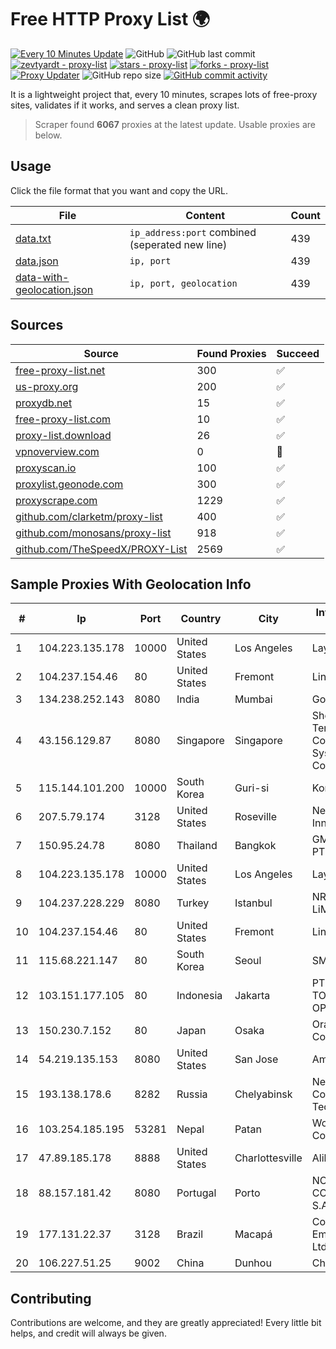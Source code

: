 
# Free HTTP Proxy List 🌍

[![Every 10 Minutes Update](https://github.com/mertguvencli/http-proxy-list/actions/workflows/main.yml/badge.svg?branch=main)](https://github.com/mertguvencli/http-proxy-list/actions/workflows/main.yml)
![GitHub](https://img.shields.io/github/license/mertguvencli/http-proxy-list)
![GitHub last commit](https://img.shields.io/github/last-commit/mertguvencli/http-proxy-list)
[![zevtyardt - proxy-list](https://img.shields.io/static/v1?label=zevtyardt&message=proxy-list&color=blue&logo=github)](https://github.com/zevtyardt/proxy-list "Go to GitHub repo")
[![stars - proxy-list](https://img.shields.io/github/stars/zevtyardt/proxy-list?style=social)](https://github.com/zevtyardt/proxy-list)
[![forks - proxy-list](https://img.shields.io/github/forks/zevtyardt/proxy-list?style=social)](https://github.com/zevtyardt/proxy-list)
[![Proxy Updater](https://github.com/zevtyardt/proxy-list/workflows/Proxy%20Updater/badge.svg)](https://github.com/zevtyardt/proxy-list/actions?query=workflow:"Proxy+Updater")
![GitHub repo size](https://img.shields.io/github/repo-size/zevtyardt/proxy-list)
[![GitHub commit activity](https://img.shields.io/github/commit-activity/m/zevtyardt/proxy-list?logo=commits)](https://github.com/zevtyardt/proxy-list/commits/main)

It is a lightweight project that, every 10 minutes, scrapes lots of free-proxy sites, validates if it works, and serves a clean proxy list.

> Scraper found **6067** proxies at the latest update. Usable proxies are below.

## Usage

Click the file format that you want and copy the URL.

|File|Content|Count|
|----|-------|-----|
|[data.txt](https://raw.githubusercontent.com/mertguvencli/http-proxy-list/main/proxy-list/data.txt)|`ip_address:port` combined (seperated new line)|439|
|[data.json](https://raw.githubusercontent.com/mertguvencli/http-proxy-list/main/proxy-list/data.json)|`ip, port`|439|
|[data-with-geolocation.json](https://raw.githubusercontent.com/mertguvencli/http-proxy-list/main/proxy-list/data-with-geolocation.json)|`ip, port, geolocation`|439|

## Sources

|Source|Found Proxies|Succeed|
|------|-------------|-------|
|[free-proxy-list.net](https://free-proxy-list.net)|300|✅|
|[us-proxy.org](https://www.us-proxy.org)|200|✅|
|[proxydb.net](http://proxydb.net)|15|✅|
|[free-proxy-list.com](https://free-proxy-list.com/?page=&port=&type%5B%5D=http&type%5B%5D=https&up_time=0&search=Search)|10|✅|
|[proxy-list.download](https://www.proxy-list.download/HTTP)|26|✅|
|[vpnoverview.com](https://vpnoverview.com/privacy/anonymous-browsing/free-proxy-servers)|0|🚫|
|[proxyscan.io](https://www.proxyscan.io)|100|✅|
|[proxylist.geonode.com](https://proxylist.geonode.com/api/proxy-list?limit=300&page=1&sort_by=lastChecked&sort_type=desc&protocols=http,https)|300|✅|
|[proxyscrape.com](https://api.proxyscrape.com/v2/?request=displayproxies&protocol=http&timeout=10000&country=all&ssl=all&anonymity=all)|1229|✅|
|[github.com/clarketm/proxy-list](https://raw.githubusercontent.com/clarketm/proxy-list/master/proxy-list-raw.txt)|400|✅|
|[github.com/monosans/proxy-list](https://raw.githubusercontent.com/monosans/proxy-list/main/proxies/http.txt)|918|✅|
|[github.com/TheSpeedX/PROXY-List](https://raw.githubusercontent.com/TheSpeedX/PROXY-List/master/http.txt)|2569|✅|


## Sample Proxies With Geolocation Info

|#|Ip|Port|Country|City|Internet Service Provider|
|-|--|----|-------|----|-------------------------|
|1|104.223.135.178|10000|United States|Los Angeles|LayerHost|
|2|104.237.154.46|80|United States|Fremont|Linode, LLC|
|3|134.238.252.143|8080|India|Mumbai|Google LLC|
|4|43.156.129.87|8080|Singapore|Singapore|Shenzhen Tencent Computer Systems Company Limited|
|5|115.144.101.200|10000|South Korea|Guri-si|Korea Telecom|
|6|207.5.79.174|3128|United States|Roseville|Network Innovations|
|7|150.95.24.78|8080|Thailand|Bangkok|GMO-Z.COM PTE. LTD.|
|8|104.223.135.178|10000|United States|Los Angeles|LayerHost|
|9|104.237.228.229|8080|Turkey|Istanbul|NRP TEKNOLOJi LiMiTED SiRKETi|
|10|104.237.154.46|80|United States|Fremont|Linode, LLC|
|11|115.68.221.147|80|South Korea|Seoul|SMILESERV|
|12|103.151.177.105|80|Indonesia|Jakarta|PT JASAMARGA TOLLROAD OPERATOR|
|13|150.230.7.152|80|Japan|Osaka|Oracle Corporation|
|14|54.219.135.153|8080|United States|San Jose|Amazon.com, Inc.|
|15|193.138.178.6|8282|Russia|Chelyabinsk|New Communication Technologies|
|16|103.254.185.195|53281|Nepal|Patan|WorldLink Communications|
|17|47.89.185.178|8888|United States|Charlottesville|Alibaba.com LLC|
|18|88.157.181.42|8080|Portugal|Porto|NOS COMUNICACOES S.A|
|19|177.131.22.37|3128|Brazil|Macapá|Compuservice Empreendimentos Ltda|
|20|106.227.51.25|9002|China|Dunhou|China Telecom|



## Contributing

Contributions are welcome, and they are greatly appreciated! Every
little bit helps, and credit will always be given.

